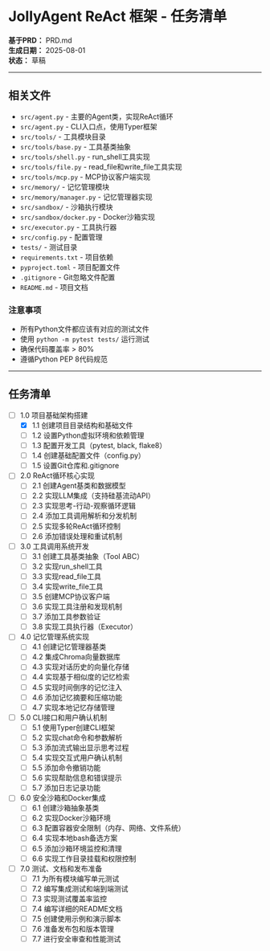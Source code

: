 # JollyAgent ReAct 框架 - 任务清单

**基于PRD：** PRD.md  
**生成日期：** 2025-08-01  
**状态：** 草稿

---

## 相关文件

- `src/agent.py` - 主要的Agent类，实现ReAct循环
- `src/agent.py` - CLI入口点，使用Typer框架
- `src/tools/` - 工具模块目录
- `src/tools/base.py` - 工具基类抽象
- `src/tools/shell.py` - run_shell工具实现
- `src/tools/file.py` - read_file和write_file工具实现
- `src/tools/mcp.py` - MCP协议客户端实现
- `src/memory/` - 记忆管理模块
- `src/memory/manager.py` - 记忆管理器实现
- `src/sandbox/` - 沙箱执行模块
- `src/sandbox/docker.py` - Docker沙箱实现
- `src/executor.py` - 工具执行器
- `src/config.py` - 配置管理
- `tests/` - 测试目录
- `requirements.txt` - 项目依赖
- `pyproject.toml` - 项目配置文件
- `.gitignore` - Git忽略文件配置
- `README.md` - 项目文档

### 注意事项

- 所有Python文件都应该有对应的测试文件
- 使用 `python -m pytest tests/` 运行测试
- 确保代码覆盖率 > 80%
- 遵循Python PEP 8代码规范

---

## 任务清单

- [ ] 1.0 项目基础架构搭建
  - [x] 1.1 创建项目目录结构和基础文件
  - [ ] 1.2 设置Python虚拟环境和依赖管理
  - [ ] 1.3 配置开发工具（pytest, black, flake8）
  - [ ] 1.4 创建基础配置文件（config.py）
  - [ ] 1.5 设置Git仓库和.gitignore

- [ ] 2.0 ReAct循环核心实现
  - [ ] 2.1 创建Agent基类和数据模型
  - [ ] 2.2 实现LLM集成（支持硅基流动API）
  - [ ] 2.3 实现思考-行动-观察循环逻辑
  - [ ] 2.4 添加工具调用解析和分发机制
  - [ ] 2.5 实现多轮ReAct循环控制
  - [ ] 2.6 添加错误处理和重试机制

- [ ] 3.0 工具调用系统开发
  - [ ] 3.1 创建工具基类抽象（Tool ABC）
  - [ ] 3.2 实现run_shell工具
  - [ ] 3.3 实现read_file工具
  - [ ] 3.4 实现write_file工具
  - [ ] 3.5 创建MCP协议客户端
  - [ ] 3.6 实现工具注册和发现机制
  - [ ] 3.7 添加工具参数验证
  - [ ] 3.8 实现工具执行器（Executor）

- [ ] 4.0 记忆管理系统实现
  - [ ] 4.1 创建记忆管理器基类
  - [ ] 4.2 集成Chroma向量数据库
  - [ ] 4.3 实现对话历史的向量化存储
  - [ ] 4.4 实现基于相似度的记忆检索
  - [ ] 4.5 实现时间倒序的记忆注入
  - [ ] 4.6 添加记忆摘要和压缩功能
  - [ ] 4.7 实现本地记忆存储管理

- [ ] 5.0 CLI接口和用户确认机制
  - [ ] 5.1 使用Typer创建CLI框架
  - [ ] 5.2 实现chat命令和参数解析
  - [ ] 5.3 添加流式输出显示思考过程
  - [ ] 5.4 实现交互式用户确认机制
  - [ ] 5.5 添加命令撤销功能
  - [ ] 5.6 实现帮助信息和错误提示
  - [ ] 5.7 添加日志记录功能

- [ ] 6.0 安全沙箱和Docker集成
  - [ ] 6.1 创建沙箱抽象基类
  - [ ] 6.2 实现Docker沙箱环境
  - [ ] 6.3 配置容器安全限制（内存、网络、文件系统）
  - [ ] 6.4 实现本地bash备选方案
  - [ ] 6.5 添加沙箱环境监控和清理
  - [ ] 6.6 实现工作目录挂载和权限控制

- [ ] 7.0 测试、文档和发布准备
  - [ ] 7.1 为所有模块编写单元测试
  - [ ] 7.2 编写集成测试和端到端测试
  - [ ] 7.3 实现测试覆盖率监控
  - [ ] 7.4 编写详细的README文档
  - [ ] 7.5 创建使用示例和演示脚本
  - [ ] 7.6 准备发布包和版本管理
  - [ ] 7.7 进行安全审查和性能测试 